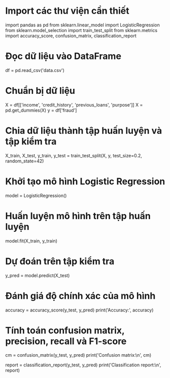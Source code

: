 # Import các thư viện cần thiết
import pandas as pd
from sklearn.linear_model import LogisticRegression
from sklearn.model_selection import train_test_split
from sklearn.metrics import accuracy_score, confusion_matrix, classification_report

# Đọc dữ liệu vào DataFrame
df = pd.read_csv('data.csv')

# Chuẩn bị dữ liệu
X = df[['income', 'credit_history', 'previous_loans', 'purpose']]
X = pd.get_dummies(X)
y = df['fraud']

# Chia dữ liệu thành tập huấn luyện và tập kiểm tra
X_train, X_test, y_train, y_test = train_test_split(X, y, test_size=0.2, random_state=42)

# Khởi tạo mô hình Logistic Regression
model = LogisticRegression()

# Huấn luyện mô hình trên tập huấn luyện
model.fit(X_train, y_train)

# Dự đoán trên tập kiểm tra
y_pred = model.predict(X_test)

# Đánh giá độ chính xác của mô hình
accuracy = accuracy_score(y_test, y_pred)
print('Accuracy:', accuracy)

# Tính toán confusion matrix, precision, recall và F1-score
cm = confusion_matrix(y_test, y_pred)
print('Confusion matrix:\n', cm)

report = classification_report(y_test, y_pred)
print('Classification report:\n', report)
